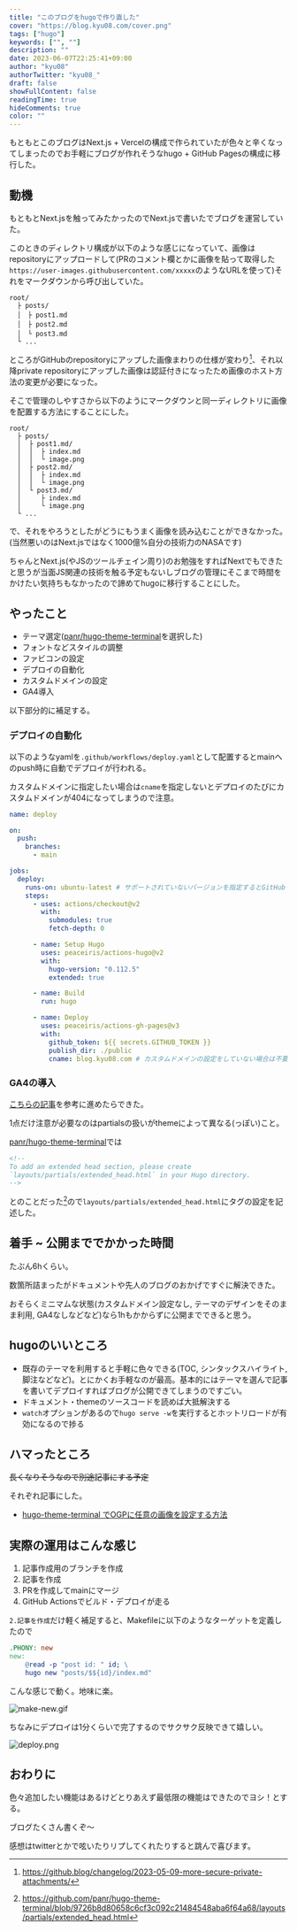 ```yaml
---
title: "このブログをhugoで作り直した"
cover: "https://blog.kyu08.com/cover.png"
tags: ["hugo"]
keywords: ["", ""]
description: ""
date: 2023-06-07T22:25:41+09:00
author: "kyu08"
authorTwitter: "kyu08_"
draft: false
showFullContent: false
readingTime: true
hideComments: true
color: ""
---
```


もともとこのブログはNext.js + Vercelの構成で作られていたが色々と辛くなってしまったのでお手軽にブログが作れそうなhugo + GitHub Pagesの構成に移行した。

## 動機
もともとNext.jsを触ってみたかったのでNext.jsで書いたでブログを運営していた。

このときのディレクトリ構成が以下のような感じになっていて、画像はrepositoryにアップロードして(PRのコメント欄とかに画像を貼って取得した`https://user-images.githubusercontent.com/xxxxx`のようなURLを使って)それをマークダウンから呼び出していた。

```shell
root/
  ├ posts/
  │　├ post1.md
  │　├ post2.md
  │　└ post3.md
  └ ...
```

ところがGitHubのrepositoryにアップした画像まわりの仕様が変わり[^1]、それ以降private repositoryにアップした画像は認証付きになったため画像のホスト方法の変更が必要になった。

そこで管理のしやすさから以下のようにマークダウンと同一ディレクトリに画像を配置する方法にすることにした。
```shell
root/
  ├ posts/
  │  ├ post1.md/
  │  │  ├ index.md
  │  │  └ image.png
  │  ├ post2.md/
  │  │  ├ index.md
  │  │  └ image.png
  │  └ post3.md/
  │     ├ index.md
  │     └ image.png
  └ ...
```

で、それをやろうとしたがどうにもうまく画像を読み込むことができなかった。(当然悪いのはNext.jsではなく1000億%自分の技術力のNASAです)

ちゃんとNext.js(やJSのツールチェイン周り)のお勉強をすればNextでもできたと思うが当面JS関連の技術を触る予定もないしブログの管理にそこまで時間をかけたい気持ちもなかったので諦めてhugoに移行することにした。

## やったこと
- テーマ選定([panr/hugo-theme-terminal](https://github.com/panr/hugo-theme-terminal)を選択した)
- フォントなどスタイルの調整
- ファビコンの設定
- デプロイの自動化
- カスタムドメインの設定
- GA4導入

以下部分的に補足する。

### デプロイの自動化
以下のようなyamlを`.github/workflows/deploy.yaml`として配置するとmainへのpush時に自動でデプロイが行われる。

カスタムドメインに指定したい場合は`cname`を指定しないとデプロイのたびにカスタムドメインが404になってしまうので注意。

```yaml
name: deploy

on:
  push:
    branches:
      - main

jobs:
  deploy:
    runs-on: ubuntu-latest # サポートされていないバージョンを指定するとGitHub Actionsがずっとrunningになるので注意
    steps:
      - uses: actions/checkout@v2
        with:
          submodules: true
          fetch-depth: 0

      - name: Setup Hugo
        uses: peaceiris/actions-hugo@v2
        with:
          hugo-version: "0.112.5"
          extended: true

      - name: Build
        run: hugo

      - name: Deploy
        uses: peaceiris/actions-gh-pages@v3
        with:
          github_token: ${{ secrets.GITHUB_TOKEN }}
          publish_dir: ./public
          cname: blog.kyu08.com # カスタムドメインの設定をしていない場合は不要
```

### GA4の導入
[こちらの記事](https://maku77.github.io/p/zxk6pat/)を参考に進めたらできた。

1点だけ注意が必要なのはpartialsの扱いがthemeによって異なる(っぽい)こと。

[panr/hugo-theme-terminal](https://github.com/panr/hugo-theme-terminal)では

```html
<!--
To add an extended head section, please create
`layouts/partials/extended_head.html` in your Hugo directory.
-->
```
とのことだった[^2]ので`layouts/partials/extended_head.html`にタグの設定を記述した。


## 着手 ~ 公開まででかかった時間
たぶん6hくらい。

数箇所詰まったがドキュメントや先人のブログのおかげですぐに解決できた。

おそらくミニマムな状態(カスタムドメイン設定なし, テーマのデザインをそのまま利用, GA4なしなどなど)なら1hもかからずに公開までできると思う。

## hugoのいいところ
- 既存のテーマを利用すると手軽に色々できる(TOC, シンタックスハイライト, 脚注などなど)。とにかくお手軽なのが最高。基本的にはテーマを選んで記事を書いてデプロイすればブログが公開できてしまうのですごい。
- ドキュメント・themeのソースコードを読めば大抵解決する
- `watch`オプションがあるので`hugo serve -w`を実行するとホットリロードが有効になるので捗る

## ハマったところ
~~長くなりそうなので別途記事にする予定~~

それぞれ記事にした。

- [hugo-theme-terminal でOGPに任意の画像を設定する方法](/posts/hugo-theme-terminal-ogp-config)

## 実際の運用はこんな感じ
1. 記事作成用のブランチを作成
1. 記事を作成
1. PRを作成してmainにマージ
1. GitHub Actionsでビルド・デプロイが走る

`2.記事を作成`だけ軽く補足すると、Makefileに以下のようなターゲットを定義したので

```Makefile
.PHONY: new
new:
	@read -p "post id: " id; \
	hugo new "posts/$${id}/index.md"
```

こんな感じで動く。地味に楽。

![make-new.gif](make-new.gif)

ちなみにデプロイは1分くらいで完了するのでサクサク反映できて嬉しい。

![deploy.png](deploy.png)

## おわりに
色々追加したい機能はあるけどとりあえず最低限の機能はできたのでヨシ！とする。

ブログたくさん書くぞ〜

感想はtwitterとかで呟いたりリプしてくれたりすると跳んで喜びます。

[^1]: https://github.blog/changelog/2023-05-09-more-secure-private-attachments/
[^2]: https://github.com/panr/hugo-theme-terminal/blob/9726b8d80658c6cf3c092c21484548aba6f64a68/layouts/partials/extended_head.html
